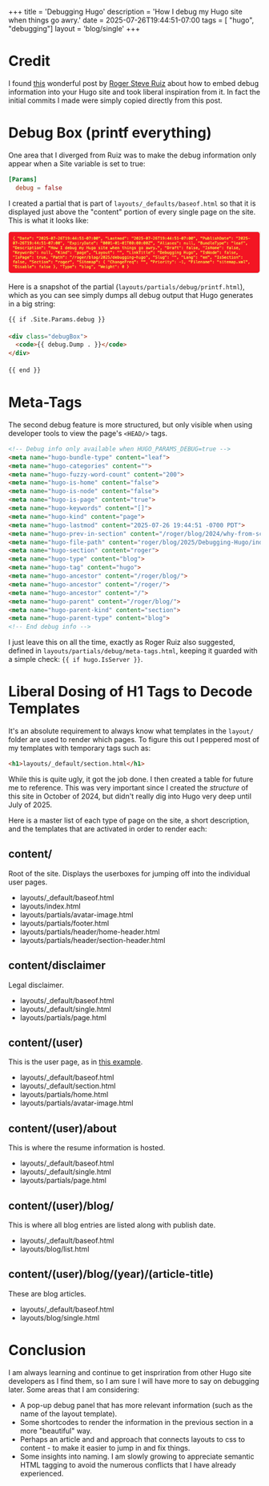 +++
title = 'Debugging Hugo'
description = 'How I debug my Hugo site when things go awry.'
date = 2025-07-26T19:44:51-07:00
tags = [ "hugo", "debugging"]
layout = 'blog/single'
+++

# Credit
I found [this](https://write.rog.gr/writing/various-ways-to-debug-in-hugo/) wonderful post by [Roger Steve Ruiz](https://write.rog.gr/) about how to embed debug information into your Hugo site and took liberal inspiration from it. In fact the initial commits I made were simply copied directly from this post.

# Debug Box (printf everything)
One area that I diverged from Ruiz was to make the debug information only appear when a Site variable is set to true:
```toml
[Params]
  debug = false
```
I created a partial that is part of `layouts/_defaults/baseof.html` so that it is displayed just above the "content" portion of every single page on the site. This is what it looks like:

![Screenshot of the Debug box](debugbox.png)

Here is a snapshot of the partial (`layouts/partials/debug/printf.html`), which as you can see simply dumps all debug output that Hugo generates in a big string:
```html
{{ if .Site.Params.debug }}

<div class="debugBox">
  <code>{{ debug.Dump . }}</code>
</div>

{{ end }}
```
# Meta-Tags
The second debug feature is more structured, but only visible when using developer tools to view the page's `<HEAD/>` tags.

```html
<!-- Debug info only available when HUGO_PARAMS_DEBUG=true -->
<meta name="hugo-bundle-type" content="leaf">
<meta name="hugo-categories" content="">
<meta name="hugo-fuzzy-word-count" content="200">
<meta name="hugo-is-home" content="false">
<meta name="hugo-is-node" content="false">
<meta name="hugo-is-page" content="true">
<meta name="hugo-keywords" content="[]">
<meta name="hugo-kind" content="page">
<meta name="hugo-lastmod" content="2025-07-26 19:44:51 -0700 PDT">
<meta name="hugo-prev-in-section" content="/roger/blog/2024/why-from-scratch/">
<meta name="hugo-file-path" content="roger/blog/2025/Debugging-Hugo/index.md">
<meta name="hugo-section" content="roger">
<meta name="hugo-type" content="blog">
<meta name="hugo-tag" content="hugo">
<meta name="hugo-ancestor" content="/roger/blog/">
<meta name="hugo-ancestor" content="/roger/">
<meta name="hugo-ancestor" content="/">
<meta name="hugo-parent" content="/roger/blog/">
<meta name="hugo-parent-kind" content="section">
<meta name="hugo-parent-type" content="blog">
<!-- End debug info -->
```

I just leave this on all the time, exactly as Roger Ruiz also suggested, defined in `layouts/partials/debug/meta-tags.html`, keeping it guarded with a simple check: `{{ if hugo.IsServer }}`.

# Liberal Dosing of H1 Tags to Decode Templates
It's an absolute requirement to always know what templates in the `layout/` folder are used to render which pages. To figure this out I peppered most of my templates with temporary tags such as:
```html
<h1>layouts/_default/section.html</h1>
```
While this is quite ugly, it got the job done. I then created a table for future me to reference. This was very important since I created the *structure* of this site in October of 2024, but didn't really dig into Hugo very deep until July of 2025. 

Here is a master list of each type of page on the site, a short description, and the templates that are activated in order to render each:

## content/
Root of the site. Displays the userboxes for jumping off into the individual user pages.
* layouts/_default/baseof.html
* layouts/index.html
* layouts/partials/avatar-image.html
* layouts/partials/footer.html
* layouts/partials/header/home-header.html
* layouts/partials/header/section-header.html

## content/disclaimer
Legal disclaimer.
* layouts/_default/baseof.html
* layouts/_default/single.html
* layouts/partials/page.html

## content/(user)
This is the user page, as in [this example](http://fleig.us/roger).
* layouts/_default/baseof.html
* layouts/_default/section.html
* layouts/partials/home.html
* layouts/partials/avatar-image.html

## content/(user)/about
This is where the resume information is hosted.
* layouts/_default/baseof.html
* layouts/_default/single.html
* layouts/partials/page.html

## content/(user)/blog/
This is where all blog entries are listed along with publish date.
* layouts/_default/baseof.html
* layouts/blog/list.html

## content/(user)/blog/(year)/(article-title)
These are blog articles.
* layouts/_default/baseof.html
* layouts/blog/single.html

# Conclusion
I am always learning and continue to get inspriration from other Hugo site developers as I find them, so I am sure I will have more to say on debugging later. Some areas that I am considering:
* A pop-up debug panel that has more relevant information (such as the name of the layout template).
* Some shortcodes to render the information in the previous section in a more "beautiful" way.
* Perhaps an article and and approach that connects layouts to css to content - to make it easier to jump in and fix things.
* Some insights into naming. I am slowly growing to appreciate semantic HTML tagging to avoid the numerous conflicts that I have already experienced.